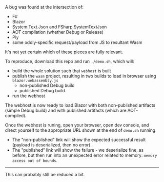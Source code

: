 A bug was found at the intersection of:
- F#
- Blazor
- System.Text.Json and FSharp.SystemTextJson
- AOT compilation (whether Debug or Release)
- Ply
- some oddly-specific request/payload from JS to resultant Wasm

It's not yet certain which of these pieces are fully relevant.

To reproduce, download this repo and run `./demo.sh`, which will:
- build the whole solution such that `webhost` is built
- publish the `wasm` project, resulting in two builds to load in browser using `blazor.webassembly.js`
  - non-published Debug build
  - published Debug build
- run the webhost

The webhost is now ready to load Blazor with both non-published artifacts (simple Debug build) and with published artifacts (which are AOT-compiled).

Once the webhost is runing, open your browser, open dev console, and direct yourself to the appropriate URL shown at the end of `demo.sh` running.
- The "non-published" link will show the expected successful result (payload is deserialized, then no error).
- The "published" link will show the failure - we deserialize fine, as before, but then run into an unexpected error related to memory: `memory access out of bounds`.


---

This can probably still be reduced a bit.